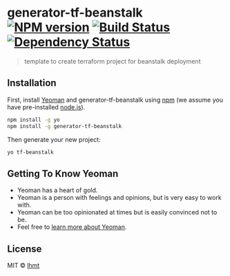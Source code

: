 # generator-tf-beanstalk [![NPM version][npm-image]][npm-url] [![Build Status][travis-image]][travis-url] [![Dependency Status][daviddm-image]][daviddm-url]
> template to create terraform project for beanstalk deployment

## Installation

First, install [Yeoman](http://yeoman.io) and generator-tf-beanstalk using [npm](https://www.npmjs.com/) (we assume you have pre-installed [node.js](https://nodejs.org/)).

```bash
npm install -g yo
npm install -g generator-tf-beanstalk
```

Then generate your new project:

```bash
yo tf-beanstalk
```

## Getting To Know Yeoman

 * Yeoman has a heart of gold.
 * Yeoman is a person with feelings and opinions, but is very easy to work with.
 * Yeoman can be too opinionated at times but is easily convinced not to be.
 * Feel free to [learn more about Yeoman](http://yeoman.io/).

## License

MIT © [lhmt]()


[npm-image]: https://badge.fury.io/js/generator-tf-beanstalk.svg
[npm-url]: https://npmjs.org/package/generator-tf-beanstalk
[travis-image]: https://travis-ci.org//generator-tf-beanstalk.svg?branch=master
[travis-url]: https://travis-ci.org//generator-tf-beanstalk
[daviddm-image]: https://david-dm.org//generator-tf-beanstalk.svg?theme=shields.io
[daviddm-url]: https://david-dm.org//generator-tf-beanstalk
